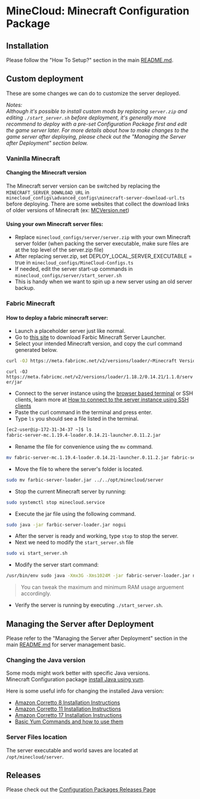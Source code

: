 # MineCloud: Minecraft Configuration Package

## Installation
Please follow the "How To Setup?" section in the main [README.md](../../README.md#how-to-setup). 


## Custom deployment 
These are some changes we can do to customize the server deployed.   

*Notes:  
Although it's possible to install custom mods by replacing `server.zip` and editing `./start_server.sh` before deployment, it's generally more recommend to deploy with a pre-set Configuration Package first and edit the game server later.
For more details about how to make changes to the game server after deploying, please check out the "Managing the Server after Deployment" section below.*

### Vaninlla Minecraft
#### Changing the Minecraft version
The Minecraft server version can be switched by replacing the `MINECRAFT_SERVER_DOWNLOAD_URL` in `minecloud_configs\advanced_configs\minecraft-server-download-url.ts` before deploying.
There are some websites that collect the download links of older versions of Minecraft (ex: [MCVersion.net](https://mcversions.net/))

#### Using your own Minecraft server files:
- Replace `minecloud_configs/server/server.zip` with your own Minecraft server folder (when packing the server executable, make sure files are at the top level of the server.zip file)
 - After replacing server.zip, set DEPLOY_LOCAL_SERVER_EXECUTABLE = true in `minecloud_configs/MineCloud-Configs.ts`
 - If needed, edit the server start-up commands in `minecloud_configs/server/start_server.sh`
 - This is handy when we want to spin up a new server using an old server backup.

### Fabric Minecraft
#### How to deploy a fabric minecraft server:
- Launch a placeholder server just like normal.
- Go to [this site](https://fabricmc.net/use/server/) to download Farbic Minecraft Server Launcher.
- Select your intended Minecraft version, and copy the curl command generated below.

```bash
curl -OJ https://meta.fabricmc.net/v2/versions/loader/<Minecraft Version>/<Fabric Loader Version>/<Installer Version>/server/jar
```
`curl -OJ https://meta.fabricmc.net/v2/versions/loader/1.18.2/0.14.21/1.1.0/server/jar`

- Connect to the server instance using the [browser based terminal](../../README.md##accessing-the-server-terminal) or SSH clients, learn more at [How to connect to the server instance using SSH clients](../../README.md#managing-server-files)
- Paste the curl command in the terminal and press enter.
- Type `ls` you should see a file listed in the terminal.

```bash
[ec2-user@ip-172-31-34-37 ~]$ ls
fabric-server-mc.1.19.4-loader.0.14.21-launcher.0.11.2.jar
```

- Rename the file for convenience using the `mv` command.

```bash
mv fabric-server-mc.1.19.4-loader.0.14.21-launcher.0.11.2.jar fabric-server-loader.jar
```

- Move the file to where the server's folder is located.

```bash
sudo mv farbic-server-loader.jar ../../opt/minecloud/server
```

- Stop the current Minecraft server by running:

```bash
sudo systemctl stop minecloud.service
```

- Execute the jar file using the following command.

```bash
sudo java -jar farbic-server-loader.jar nogui
```

- After the server is ready and working, type `stop` to stop the server.
- Next we need to modify the `start_server.sh` file

```bash
sudo vi start_server.sh
```
- Modify the server start command:

```bash
/usr/bin/env sudo java -Xmx3G -Xms1024M -jar fabric-server-loader.jar nogui
```
> You can tweak the maximum and minimum RAM usage arguement accordingly.

- Verify the server is running by executing `./start_server.sh`.

## Managing the Server after Deployment
Please refer to the "Managing the Server after Deployment" section in the main [README.md](../../README.md#managing-the-server-after-deployment) for server management basic. 

### Changing the Java version
Some mods might work better with specific Java versions.  
Minecraft Configuration package [install Java using yum](https://github.com/VeriorPies/MineCloud/blob/9b4d7edee351a5d3b8fcb191d34ae4f6f00a586b/minecloud_configs/advanced_configs/custom-instance-init.ts#L16). 
 
Here is some useful info for changing the installed Java version:  
- [Amazon Corretto 8 Installation Instructions](https://docs.aws.amazon.com/corretto/latest/corretto-8-ug/amazon-linux-install.html)
- [Amazon Corretto 11 Installation Instructions](https://docs.aws.amazon.com/corretto/latest/corretto-11-ug/amazon-linux-install.html)
- [Amazon Corretto 17 Installation Instructions](https://docs.aws.amazon.com/corretto/latest/corretto-17-ug/amazon-linux-install.html)
- [Basic Yum Commands and how to use them](http://yum.baseurl.org/wiki/YumCommands.html)

### Server Files location
The server executable and world saves are located at `/opt/minecloud/server`.

## Releases
Please check out the [Configuration Packages Releases Page](../RELEASES.md)
